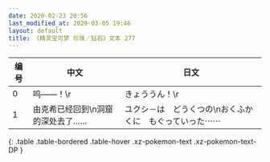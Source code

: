 ```yaml
---
date: 2020-02-23 20:56
last_modified_at: 2020-03-05 19:46
layout: default
title: 《精灵宝可梦 珍珠／钻石》文本 277
---
```

| 编号 | 中文 | 日文 |
| ---- | ---- | ---- |
| 0 | 呜——！\r | きょううん！\r |
| 1 | 由克希已经回到\n洞窟的深处去了…… | ユクシ－は　どうくつの\nおくふかくに　もぐっていった⋯⋯ |
{: .table .table-bordered .table-hover .xz-pokemon-text .xz-pokemon-text-DP }